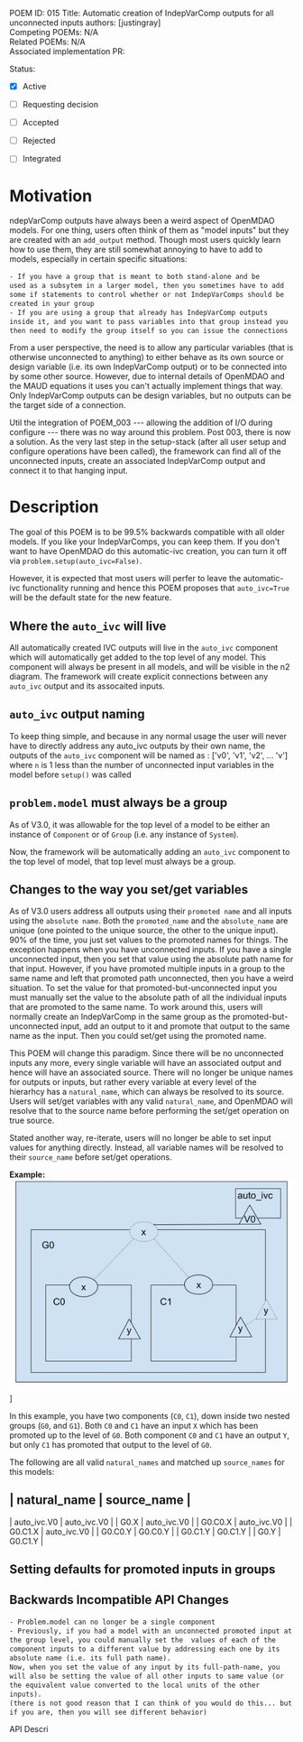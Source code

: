 POEM ID: 015 
Title: Automatic creation of IndepVarComp outputs for all unconnected inputs
authors: [justingray]  
Competing POEMs: N/A  
Related POEMs: N/A  
Associated implementation PR: 

Status:
  
- [x] Active
- [ ] Requesting decision
- [ ] Accepted
- [ ] Rejected
- [ ] Integrated


Motivation
==========

ndepVarComp outputs have always been a weird aspect of OpenMDAO models.
For one thing, users often think of them as "model inputs" but they are created with an `add_output` method. 
Though most users quickly learn how to use them, they are still somewhat annoying to have to add to models, especially in certain specific situations: 

    - If you have a group that is meant to both stand-alone and be 
    used as a subsytem in a larger model, then you sometimes have to add some if statements to control whether or not IndepVarComps should be created in your group 
    - If you are using a group that already has IndepVarComp outputs inside it, and you want to pass variables into that group instead you then need to modify the group itself so you can issue the connections 

From a user perspective, the need is to allow any particular variables (that is otherwise unconnected to anything) to either behave as its own source or design variable (i.e. its own IndepVarComp output) or to be connected into by some other source.
However, due to internal details of OpenMDAO and the MAUD equations it uses you can't actually implement things that way.
Only IndepVarComp outputs can be design variables, but no outputs can be the target side of a connection. 

Util the integration of POEM_003 --- allowing the addition of I/O during configure --- there was no way around this problem. 
Post 003, there is now a solution. 
As the very last step in the setup-stack (after all user setup and configure operations have been called), the framework can find all of the unconnected inputs, create an associated IndepVarComp output and connect it to that hanging input.




Description
===========
The goal of this POEM is to be 99.5% backwards compatible with all older models. 
If you like your IndepVarComps, you can keep them. 
If you don't want to have OpenMDAO do this automatic-ivc creation, you can turn it off via `problem.setup(auto_ivc=False)`. 

However, it is expected that most users will perfer to leave the automatic-ivc functionality running and hence this POEM proposes that `auto_ivc=True` will be the default state for the new feature. 

Where the `auto_ivc` will live
------------------------------
All automatically created IVC outputs will live in the `auto_ivc` component which will automatically get added to the top level of any model. 
This component will always be present in all models, and will be visible in the n2 diagram. 
The framework will create explicit connections between any `auto_ivc` output and its assocaited inputs. 

`auto_ivc` output naming
-------------------------
To keep thing simple, and because in any normal usage the user will never have to directly address any auto_ivc outputs by their own name, the outputs of the `auto_ivc` component will be named as : ['v0', 'v1', 'v2', ... 'v<n>'] where `n` is 1 less than the number of unconnected input variables in the model before `setup()` was called

`problem.model` must always be a group
--------------------------------------
As of V3.0, it was allowable for the top level of a model to be either an instance of `Component` or of `Group` (i.e. any instance of `System`). 

Now, the framework will be automatically adding an `auto_ivc` component to the top level of model, that top level must always be a group. 


Changes to the way you set/get variables
----------------------------------------
As of V3.0 users address all outputs using their `promoted name` and all inputs using the `absolute name`.
Both the `promoted_name` and the `absolute_name` are unique (one pointed to the unique source, the other to the unique input). 
90% of the time, you just set values to the promoted names for things. 
The exception happens when you have unconnected inputs. 
If you have a single unconnected input, then you set that value using the absolute path name for that input. 
However, if you have promoted multiple inputs in a group to the same name and left that promoted path unconnected, then you have a weird situation. 
To set the value for that promoted-but-unconnected input you must manually set the value to the absolute path of all the individual inputs that are promoted to the same name. 
To work around this, users will normally create an IndepVarComp in the same group as the promoted-but-unconnected input, add an output to it and  promote that output to the same name as the input. 
Then you could set/get using the promoted name.  

This POEM will change this paradigm. 
Since there will be no unconnected inputs any more, every single variable will have an associated output and hence will have an associated source.
There will no longer be unique names for outputs or inputs, but rather every variable at every level of the hierarhcy has a `natural_name`, which can always be resolved to its source. 
Users will set/get variables with any valid `natural_name`, 
and OpenMDAO will resolve that to the source name before performing the set/get operation on true source. 

Stated another way, re-iterate, users will no longer be able to set input values for anything directly. 
Instead, all variable names will be resolved to their `source_name` before set/get operations. 

**Example:**
![example model to understand `natural name` vs `source name`](/POEM_015/poem_015_example_model.jpg)]

In this example, you have two components (`C0`, `C1`), down inside two nested groups (`G0`, and `G1`). 
Both `C0` and `C1` have an input `X` which has been promoted up to the level of `G0`. 
Both component `C0` and `C1` have an output `Y`, but only `C1` has promoted that output to the level of `G0`. 

The following are all valid `natural_names` and matched up `source_names` for this models: 

| natural_name  |  source_name  |
---------------------------------
| auto_ivc.V0   | auto_ivc.V0   |
| G0.X          | auto_ivc.V0   |
| G0.C0.X       | auto_ivc.V0   |
| G0.C1.X       | auto_ivc.V0   |
| G0.C0.Y       | G0.C0.Y       |
| G0.C1.Y       | G0.C1.Y       |
| G0.Y          | G0.C1.Y       |






Setting defaults for promoted inputs in groups 
-----------------------------------------------


Backwards Incompatible API Changes
----------------------------------

    - Problem.model can no longer be a single component
    - Previously, if you had a model with an unconnected promoted input at the group level, you could manually set the  values of each of the component inputs to a different value by addressing each one by its absolute name (i.e. its full path name). 
    Now, when you set the value of any input by its full-path-name, you will also be setting the value of all other inputs to same value (or the equivalent value converted to the local units of the other inputs). 
    (there is not good reason that I can think of you would do this... but if you are, then you will see different behavior)







API Descri

